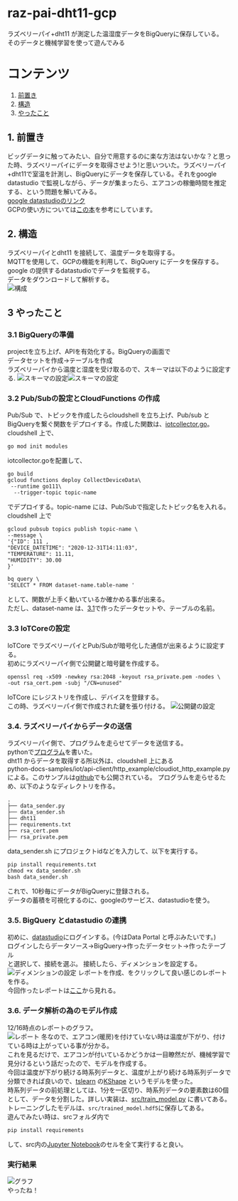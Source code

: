 # raz-pai-dht11-gcp
ラズベリーパイ+dht11 が測定した温湿度データをBigQueryに保存している。  
そのデータと機械学習を使って遊んでみる 
# コンテンツ
1. [前置き](#1-前置き)
2. [構造](#2-構造)
3. [やったこと](#3-やったこと)

## 1. 前置き
ビッグデータに触ってみたい、自分で用意するのに楽な方法はないかな？と思った時、ラズベリーパイにデータを取得させよう!と思いついた。ラズベリーパイ+dht11で室温を計測し、BigQueryにデータを保存している。それをgoogle datastudio で監視しながら、データが集まったら、エアコンの稼働時間を推定する、という問題を解いてみる。  
[google datastudioのリンク](https://datastudio.google.com/reporting/cef87383-cb89-43fc-81f6-eb103631d43d)  
GCPの使い方については[この本](https://misoton.booth.pm/items/1850809)を参考にしています。  

## 2. 構造
ラズベリーパイとdht11 を接続して、温度データを取得する。  
MQTTを使用して、GCPの機能を利用して、BigQuery にデータを保存する。  
google の提供するdatastudioでデータを監視する。  
データをダウンロードして解析する。  
![構成](/img/architecture.png)
## 3 やったこと
### 3.1 BigQueryの準備
projectを立ち上げ、APIを有効化する。BigQueryの画面で  
データセットを作成→テーブルを作成  
ラズベリーパイから温度と湿度を受け取るので、スキーマは以下のように設定する.
![スキーマの設定](/img/スキーマ_txt.jpg)![スキーマの設定](/img/スキーマ.jpg) 
### 3.2 Pub/Subの設定とCloudFunctions の作成
Pub/Sub で、トピックを作成したらcloudshell を立ち上げ、Pub/sub とBigQueryを繋ぐ関数をデプロイする。作成した関数は、[iotcollector.go](iotcollector.go)。  
cloudshell 上で、
~~~
go mod init modules
~~~
iotcollector.goを配置して、
~~~
go build
gcloud functions deploy CollectDeviceData\
 --runtime go111\
  --trigger-topic topic-name 
  ~~~
でデプロイする。topic-name には、Pub/Subで指定したトピック名を入れる。  
cloudshell 上で
~~~
gcloud pubsub topics publish topic-name \
--message \
'{"ID": 111 ,
"DEVICE_DATETIME": "2020-12-31T14:11:03",
"TEMPERATURE": 11.11,
"HUMIDITY": 30.00
}'
~~~
~~~
bq query \
'SELECT * FROM dataset-name.table-name '
~~~
として、関数が上手く動いているか確かめる事が出来る。  
ただし、dataset-name は、[3.1](###31-BigQueryの準備)で作ったデータセットや、テーブルの名前。
### 3.3 IoTCoreの設定
IoTCore でラズベリーパイとPub/Subが暗号化した通信が出来るように設定する。  
初めにラズベリーパイ側で公開鍵と暗号鍵を作成する。
~~~
openssl req -x509 -newkey rsa:2048 -keyout rsa_private.pem -nodes \
-out rsa_cert.pem -subj "/CN=unused"
~~~
IoTCore にレジストリを作成し、デバイスを登録する。  
この時、ラズベリーパイ側で作成された鍵を張り付ける。
![公開鍵の設定](/img/key.jpg) 
### 3.4. ラズベリーパイからデータの送信
ラズベリーパイ側で、プログラムを走らせてデータを送信する。  
pythonで[プログラム](/razpai/data_sender.py)を書いた。  
dht11 からデータを取得する所以外は、cloudshell 上にある  
python-docs-samples/iot/api-client/http_example/cloudiot_http_example.py  
による。このサンプルは[github](https://github.com/GoogleCloudPlatform/python-docs-samples)でも公開されている。
プログラムを走らせるため、以下のようなディレクトリを作る。  
~~~
.
├── data_sender.py
├── data_sender.sh
├── dht11
├── requirements.txt
├── rsa_cert.pem
├── rsa_private.pem
~~~
data_sender.sh にプロジェクトidなどを入力して、以下を実行する。
~~~
pip install requirements.txt
chmod +x data_sender.sh
bash data_sender.sh
~~~
これで、10秒毎にデータがBigQueryに登録される。  
データの蓄積を可視化するのに、googleのサービス、datastudioを使う。

### 3.5. BigQuery とdatastudio の連携
初めに、[datastudio](https://datastudio.google.com/)にログインする。(今はData Portal と呼ぶみたいです。)  
ログインしたらデータソース→BigQuery→作ったデータセット→作ったテーブル  
と選択して、接続を選ぶ。  接続したら、ディメンションを設定する。  
![ディメンションの設定](/img/dimension.jpg) 
レポートを作成、をクリックして良い感じのレポートを作る。  
今回作ったレポートは[ここ](https://datastudio.google.com/reporting/cef87383-cb89-43fc-81f6-eb103631d43d)から見れる。
### 3.6. データ解析の為のモデル作成
12/16時点のレポートのグラフ。  
![レポート](/img/report.jpg) 
冬なので、エアコン(暖房)を付けていない時は温度が下がり、付けている時は上がっている事が分かる。  
これを見るだけで、エアコンが付いているかどうかは一目瞭然だが、機械学習で見分けるという話だったので、モデルを作成する。  
今回は温度が下がり続ける時系列データと、温度が上がり続ける時系列データで分類できれば良いので、[tslearn](https://tslearn.readthedocs.io/en/stable/) の[KShape](https://tslearn.readthedocs.io/en/stable/auto_examples/clustering/plot_kshape.html?highlight=kshape) というモデルを使った。  
時系列データの前処理としては、1分を一区切り、時系列データの要素数は60個として、データを分割した。詳しい実装は、[src/train_model.py](/src/train_model.py) に書いてある。  
トレーニングしたモデルは、`src/trained_model.hdf5`に保存してある。  
遊んでみたい時は、srcフォルダ内で
~~~
pip install requirements
~~~
して、src内の[Jupyter Notebook](/src/draw_graph.ipynb)のセルを全て実行すると良い。  
### 実行結果  
![グラフ](/img/graph.jpg)   
やったね！




